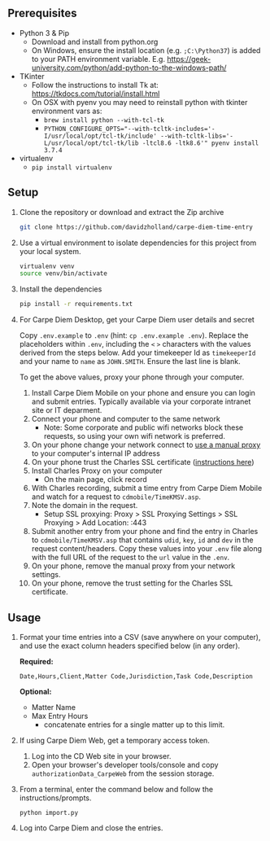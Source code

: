 ## Prerequisites

* Python 3 & Pip
   * Download and install from python.org
   * On Windows, ensure the install location (e.g. `;C:\Python37`) is added to your PATH environment variable. E.g. https://geek-university.com/python/add-python-to-the-windows-path/
* TKinter
   * Follow the instructions to install Tk at: https://tkdocs.com/tutorial/install.html
   * On OSX with pyenv you may need to reinstall python with tkinter environment vars as:
      * `brew install python --with-tcl-tk`
      * `PYTHON_CONFIGURE_OPTS="--with-tcltk-includes='-I/usr/local/opt/tcl-tk/include' --with-tcltk-libs='-L/usr/local/opt/tcl-tk/lib -ltcl8.6 -ltk8.6'" pyenv install 3.7.4`
* virtualenv
   * `pip install virtualenv`

## Setup

1. Clone the repository or download and extract the Zip archive

    ```bash
    git clone https://github.com/davidzholland/carpe-diem-time-entry
    ```

1. Use a virtual environment to isolate dependencies for this project from your local system.
   ```bash
   virtualenv venv
   source venv/bin/activate
   ```

1. Install the dependencies

    ```bash
    pip install -r requirements.txt
    ```

1. For Carpe Diem Desktop, get your Carpe Diem user details and secret

    Copy `.env.example` to `.env` (hint: `cp .env.example .env`). Replace the placeholders within `.env`, including the `<` `>` characters with the values derived from the steps below. Add your timekeeper Id as `timekeeperId` and your name to `name` as `JOHN.SMITH`. Ensure the last line is blank.
    
    To get the above values, proxy your phone through your computer.
    
    1. Install Carpe Diem Mobile on your phone and ensure you can login and submit entries. Typically available via your corporate intranet site or IT deparment.
    1. Connect your phone and computer to the same network
       * Note: Some corporate and public wifi networks block these requests, so using your own wifi network is preferred.
    1. On your phone change your network connect to [use a manual proxy](https://www.charlesproxy.com/documentation/faqs/using-charles-from-an-iphone/) to your computer's internal IP address
    1. On your phone trust the Charles SSL certificate ([instructions here](https://www.charlesproxy.com/documentation/using-charles/ssl-certificates))
    1. Install Charles Proxy on your computer
       * On the main page, click record
    1. With Charles recording, submit a time entry from Carpe Diem Mobile and watch for a request to `cdmobile/TimeKMSV.asp`.
    1. Note the domain in the request.
       * Setup SSL proxying: Proxy > SSL Proxying Settings > SSL Proxying > Add Location: <your-corporate-carpe-diem-domain>:443
    1. Submit another entry from your phone and find the entry in Charles to `cdmobile/TimeKMSV.asp` that contains `udid`, `key`, `id` and `dev` in the request content/headers. Copy these values into your `.env` file along with the full URL of the request to the `url` value in the `.env`.
    1. On your phone, remove the manual proxy from your network settings.
    1. On your phone, remove the trust setting for the Charles SSL certificate.

## Usage

1. Format your time entries into a CSV (save anywhere on your computer), and use the exact column headers specified below (in any order).
    
    **Required:**
    ``` 
    Date,Hours,Client,Matter Code,Jurisdiction,Task Code,Description
    ```

    **Optional:**
    * Matter Name
    * Max Entry Hours
       * concatenate entries for a single matter up to this limit.

1. If using Carpe Diem Web, get a temporary access token.
   1. Log into the CD Web site in your browser.
   2. Open your browser's developer tools/console and copy `authorizationData_CarpeWeb` from the session storage.

1. From a terminal, enter the command below and follow the instructions/prompts.
    
    ``` 
    python import.py
    ```

1. Log into Carpe Diem and close the entries.
